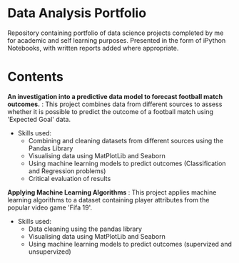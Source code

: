 # Data Analysis Portfolio

Repository containing portfolio of data science projects completed by me for academic and self learning purposes. Presented in the form of iPython Notebooks, with written reports added where appropriate.

# Contents

 **An investigation into a predictive data model to forecast football match outcomes.** : This project combines data from different sources to assess whether it is possible to predict the outcome of a football match using 'Expected Goal' data.
 * Skills used:
    * Combining and cleaning datasets from different sources using the Pandas Library
    * Visualising data using MatPlotLib and Seaborn
    * Using machine learning models to predict outcomes (Classification and Regression problems) 
    * Critical evaluation of results

 **Applying Machine Learning Algorithms** : This project applies machine learning algorithms to a dataset containing player attributes from the popular video game 'Fifa 19'.
 * Skills used:
    * Data cleaning using the pandas library
    * Visualising data using MatPlotLib and Seaborn
    * Using machine learning models to predict outcomes (supervized and unsupervized) 
